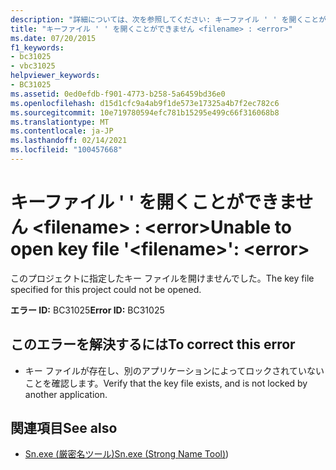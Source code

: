```yaml
---
description: "詳細については、次を参照してください: キーファイル ' ' を開くことができません <filename> : <error>"
title: "キーファイル ' ' を開くことができません <filename> : <error>"
ms.date: 07/20/2015
f1_keywords:
- bc31025
- vbc31025
helpviewer_keywords:
- BC31025
ms.assetid: 0ed0efdb-f901-4773-b258-5a6459bd36e0
ms.openlocfilehash: d15d1cfc9a4ab9f1de573e17325a4b7f2ec782c6
ms.sourcegitcommit: 10e719780594efc781b15295e499c66f316068b8
ms.translationtype: MT
ms.contentlocale: ja-JP
ms.lasthandoff: 02/14/2021
ms.locfileid: "100457668"
---
```

# <a name="unable-to-open-key-file-filename-error"></a><span data-ttu-id="f4e8e-103">キーファイル ' ' を開くことができません \<filename> : \<error></span><span class="sxs-lookup"><span data-stu-id="f4e8e-103">Unable to open key file '\<filename>': \<error></span></span>

<span data-ttu-id="f4e8e-104">このプロジェクトに指定したキー ファイルを開けませんでした。</span><span class="sxs-lookup"><span data-stu-id="f4e8e-104">The key file specified for this project could not be opened.</span></span>  
  
 <span data-ttu-id="f4e8e-105">**エラー ID:** BC31025</span><span class="sxs-lookup"><span data-stu-id="f4e8e-105">**Error ID:** BC31025</span></span>  
  
## <a name="to-correct-this-error"></a><span data-ttu-id="f4e8e-106">このエラーを解決するには</span><span class="sxs-lookup"><span data-stu-id="f4e8e-106">To correct this error</span></span>  
  
- <span data-ttu-id="f4e8e-107">キー ファイルが存在し、別のアプリケーションによってロックされていないことを確認します。</span><span class="sxs-lookup"><span data-stu-id="f4e8e-107">Verify that the key file exists, and is not locked by another application.</span></span>  
  
## <a name="see-also"></a><span data-ttu-id="f4e8e-108">関連項目</span><span class="sxs-lookup"><span data-stu-id="f4e8e-108">See also</span></span>

- <span data-ttu-id="f4e8e-109">[Sn.exe (厳密名ツール)](../../framework/tools/sn-exe-strong-name-tool.md)</span><span class="sxs-lookup"><span data-stu-id="f4e8e-109">[Sn.exe (Strong Name Tool)](../../framework/tools/sn-exe-strong-name-tool.md))</span></span>
